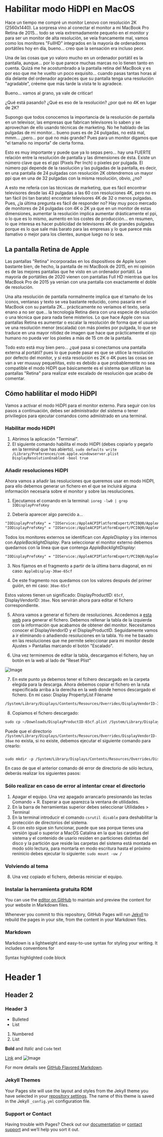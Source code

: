 # Habilitar modo HiDPI en MacOS

Hace un tiempo me compré un monitor Lenovo con resolución 2K (2560x1440). La sorpresa vino al conectar el monitor a mi MacBook Pro Retina de 2015... todo se veía extremadamente pequeño en el monitor y para ser un monitor de alta resolución, se veía francamente mal, vamos como los monitores "FullHD" integrados en la mayoría de ordenadores portátiles hoy en día, bueno... creo que la sensación era incluso peor. 

Una de las cosas que yo valoro mucho en un ordenador portátil es la pantalla, aunque... por lo que parece muchas marcas no lo tienen tanto en cuenta. Quizá me he acostumbrado a la pantalla retina del MacBook y es por eso que me he vuelto un poco exquisito... cuando pasas tantas horas al día delante del ordenador agradeces que su pantalla tenga una resolución "agradable", créeme que más tarde la vista te lo agradece.

Bueno... vamos al grano, ya vale de criticar!

¿Qué está pasando? ¿Qué es eso de la resolución? ¿por qué no 4K en lugar de 2K?

Supongo que todos conocemos la importancia de la resolución de pantalla en un televisor, las empresas que fabrican televisores lo saben y se aprovechan de ello usando técnicas de marketing. No he hablado de las pulgadas de mi monitor... bueno pues es de 24 pulgadas, no está mal, mmm... ¿pero... por qué no más grande? Pues para un monitor digamos que "el tamaño no importa" de cierta forma.

Esto es muy importante y puede que ya lo sepas pero... hay una FUERTE relación entre la resolución de pantalla y las dimensiones de ésta. Existe un número clave que es el ppi (Pixels Per Inch) o píxeles por pulgada. El número ppi depende de la rasolución y las pulgadas de la pantalla, es decir, en una pantalla de 24 pulgadas con resolución 2K obtendremos un mayor ppi que en una de 32 pulgadas con la misma resolución, obvio, ¿no? 

A esto me refería con las técnicas de marketing, que es fácil encontrar televisores desde las 43 pulgadas a las 60 con resoluciones 4K, pero no es tan fácil (ni tan barato) encontrar televisores 4K de 32 o menos pulgadas. Pues, ¿la última pregunta es fácil de responder no? Hay muy poco mercado de monitores de 24 pulgadas con 4K o 2K ya que en un monitor de estas dimensiones, aumentar la resolución implica aumentar drásticamente el ppi, o lo que es lo mismo, aumento en los costes de producción... en resumen, lo que interesa es hacer publicidad de televisores 4K de grandes pulgadas porque es lo que sale más barato para las empresas y lo que parece más llamativo o mejor para los clientes, aunque luego no lo sea.


## La pantalla Retina de Apple

Las pantallas "Retina" incorporadas en los dispositivos de Apple lucen bastante bien, de hecho, la pantalla de mi MacBook de 2015, en mi opinión es de las mejores pantallas que he visto en un ordenador portátil. La mayoría de portátiles de 2020 vienen con pantallas Full HD mientras que los MacBook Pro de 2015 ya venían con una pantalla con exactamente el doble de resolución. 

Una alta resolución de pantalla normalmente implica que el tamaño de los iconos, ventanas y texto se vea bastante reducido, como pasaría en el MacBook con su pantalla 2K... prácticamente no veríamos el texto, sería enano a no ser que... la tecnología Retina diera con una especie de solución o una técnica que para nada tiene misterios. Lo que hace Apple con sus pantallas Retina es aumentar o escalar la resolución de forma que el usuario ve una resolución menor (escalada) con más píxeles por pulgada, lo que se traduce en una mayor nitidez de imagen que hace que prácticamente el ojo humano no pueda ver los píxeles a más de 15 cm de la pantalla. 

Todo esto está muy bien pero... ¿qué pasa si conectamos una pantalla externa al portátil? pues lo que puede pasar es que se utilice la resolución por defecto del monitor, y si esta resolución es 2K o 4K pues las cosas se van a ver muuuuy pequeñitas, esto es debido a que probablemente no sea compatible el modo HiDPI que básicamente es el sistema que utilizan las pantallas "Retina" para realizar este escalado de resolución que acabo de comentar.


## Cómo hablilitar el modo HiDPI

Vamos a activar el modo HiDPI para el monitor externo. Para seguir con los pasos a continuación, debes ser administrador del sistema o tener priviliegios para ejecutar comandos como admiistrado en una terminal.

### Habilitar modo HiDPI
1) Abrimos la aplicación "Terminal".
2) El siguiente comando habilita el modo HiDPI (debes copiarlo y pegarlo en la terminal que has abierto).
`sudo defaults write /Library/Preferences/com.apple.windowserver.plist DisplayResolutionEnabled -bool true`

### Añadir resoluciones HiDPI
Ahora vamos a añadir las resoluciones que queremos usar en modo HiDPI, para ello debemos generar un fichero en el que se incluirá alguna información necesaria sobre el monitor y sobre las resoluciones. 

1) Ejecutamos el comando en la terminal:
`ioreg -lw0 | grep IODisplayPrefsKey`

2) Debería aparecer algo parecido a...
```markdown
"IODisplayPrefsKey" = "IOService:/AppleACPIPlatformExpert/PCI0@0/AppleACPIPCI/IGPU@2/AppleIntelFramebuffer@0/display0/AppleBacklightDisplay-610-a029"
"IODisplayPrefsKey" = "IOService:/AppleACPIPlatformExpert/PCI0@0/AppleACPIPCI/IGPU@2/AppleIntelFramebuffer@2/display0/AppleDisplay-30ae-65cf"
```

Todos los monitores externos se identifican con _AppleDisplay_ y los internos con _AppleBacklightDisplay_. Para seleccionar el monitor externo debemos quedarnos con la línea que que contenga _AppleBacklightDisplay_:
```markdown
"IODisplayPrefsKey" = "IOService:/AppleACPIPlatformExpert/PCI0@0/AppleACPIPCI/IGPU@2/AppleIntelFramebuffer@2/display0/AppleDisplay-30ae-65cf"
```
3) Nos fijamos en el fragmento a partir de la última barra diagonal, en mi caso: `AppleDisplay-30ae-65cf`

4) De este fragmento nos quedamos con los valores después del primer guión, en mi caso: `30ae-65cf`

Estos valores tienen un significado: DisplayProductID: `65cf`, DisplayVendorID: `30ae`. Nos servirán ahora para editar el fichero correspondiente.

5) Ahora vamos a generar el fichero de resoluciones. Accedemos a [esta web](https://codeclou.github.io/Display-Override-PropertyList-File-Parser-and-Generator-with-HiDPI-Support-For-Scaled-Resolutions/) para generar el fichero. Debemos rellenar la tabla de la izquierda con la información que acabamos de obtener del monitor. Necesitamos conocer el DisplayVendorID y el DisplayProductID. Seguidamente vamos a ir eliminando o añadiendo resoluciones en la tabla. Yo me he basado en las resoluciones que me permite seleccionar para mi monitor desde Ajustes > Pantallas marcando el botón "Escalado".

6) Una vez terminemos de editar la tabla, descargamos el fichero, hay un botón en la web al lado de "Reset Plist"

![Image](image-1.png)

7) En este punto ya debemos tener el fcihero descargado en la carpeta elegida para la descarga. Ahora debemos copiar el fichero en la ruta especificada arriba a la derecha en la web donde hemos descargado el fichero. En mi caso:
Display PropertyList Filename
```markdown
/System/Library/Displays/Contents/Resources/Overrides/DisplayVendorID-30ae/DisplayProductID-65cf
```

8) Copiamos el fichero descargado:
```markdown
sudo cp ~/Downloads/DisplayProductID-65cf.plist /System/Library/Displays/Contents/Resources/Overrides/DisplayVendorID-30ae/DisplayProductID-65cf
```
Puede que el directorio `/System/Library/Displays/Contents/Resources/Overrides/DisplayVendorID-30ae` no exista, si no existe, debemos ejecutar el siguiente comando para crearlo:
```markdown

sudo mkdir -p /System/Library/Displays/Contents/Resources/Overrides/DisplayVendorID-30ae
```
En caso de que el anterior comando dé error de directorio de sólo lectura, deberás realizar los siguientes pasos:

### Sólo realizar en caso de error al intentar crear el directorio
1) Apagar el equipo. Una vez apagado arrancarlo presionando las teclas Comando + R. Esperar a que aparezca la ventana de utilidades.
2) En la barra de herramientas superior debes seleccionar Utilidades > Terminal
3) En la terminal introducir el comando `csrutil disable` para deshabilitar la protección de directorios del sistema.
4) Si con esto sigue sin funcionar, puede que sea porque tienes una versión igual o superior a MacOS Catalina en la que las carpetas del sistema y el contenido de usario residen en particiones distintas del disco y la partición que reside las carpetas del sistema está montada en modo sólo lectura, para montarla en modo escritura hasta el próximo reninicio debes ejecutar lo siguiente: `sudo mount -uw /`


### Volviendo al tema

8) Una vez copiado el fichero, deberás reiniciar el equipo.

### Instalar la herramienta gratuita RDM

You can use the [editor on GitHub](https://github.com/yeddar/tutorials/edit/gh-pages/index.md) to maintain and preview the content for your website in Markdown files.

Whenever you commit to this repository, GitHub Pages will run [Jekyll](https://jekyllrb.com/) to rebuild the pages in your site, from the content in your Markdown files.

### Markdown

Markdown is a lightweight and easy-to-use syntax for styling your writing. It includes conventions for





Syntax highlighted code block

# Header 1
## Header 2
### Header 3

- Bulleted
- List

1. Numbered
2. List

**Bold** and _Italic_ and `Code` text

[Link](url) and ![Image](src)


For more details see [GitHub Flavored Markdown](https://guides.github.com/features/mastering-markdown/).

### Jekyll Themes

Your Pages site will use the layout and styles from the Jekyll theme you have selected in your [repository settings](https://github.com/yeddar/tutorials/settings). The name of this theme is saved in the Jekyll `_config.yml` configuration file.

### Support or Contact

Having trouble with Pages? Check out our [documentation](https://docs.github.com/categories/github-pages-basics/) or [contact support](https://github.com/contact) and we’ll help you sort it out.

